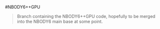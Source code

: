 #NBODY6++GPU
>Branch containing the NBODY6++GPU code, hopefully to be merged into the NBODY6 main base at some point.
